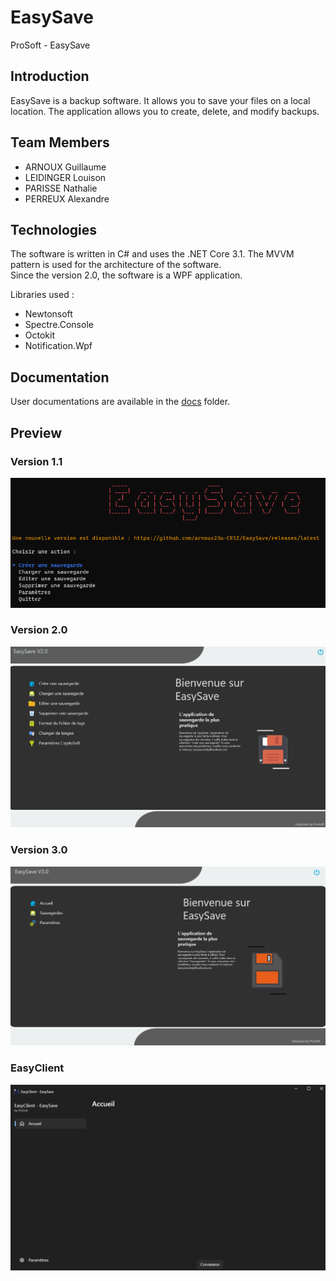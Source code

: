 # EasySave
ProSoft - EasySave

<h2 id="intro">Introduction</h2>

EasySave is a backup software. It allows you to save your files on a local location. The application allows you to create, delete, and modify backups. 

<h2 id="team-members">Team Members</h2>

  * ARNOUX Guillaume
  * LEIDINGER Louison
  * PARISSE Nathalie 
  * PERREUX Alexandre

<h2 id="techno">Technologies</h2>

The software is written in C# and uses the .NET Core 3.1.
The MVVM pattern is used for the architecture of the software. </br>
Since the version 2.0, the software is a WPF application.

Libraries used : 
  * Newtonsoft
  * Spectre.Console
  * Octokit
  * Notification.Wpf

<h2 id="docs">Documentation</h2>

User documentations are available in the [docs](docs/manuals) folder.

<h2 id="img">Preview</h2>

<h3 id="img-v1.1">Version 1.1</h3>

![EasySave 1.1](docs/imgs/v1_1.png)

<h3 id="img-v2">Version 2.0</h3>

![EasySave 2.0](docs/imgs/V2_0.png)

<h3 id="img-v3">Version 3.0</h3>

![EasySave 3.0](docs/imgs/V3_0.png)

<h3 id="img-vClient">EasyClient</h3>

![EasyClient](docs/imgs/EasyClient.png)